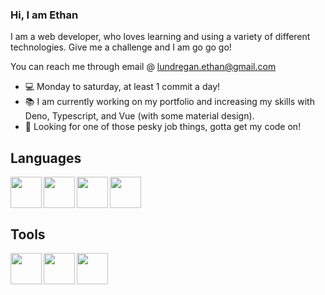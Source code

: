 ### Hi, I am Ethan

I am a web developer, who loves learning and using a variety of different technologies. Give me a challenge and I am go go go!

You can reach me through email @ lundregan.ethan@gmail.com

* 💻 Monday to saturday, at least 1 commit a day!
* 📚 I am currently working on my portfolio and increasing my skills with Deno, Typescript, and Vue (with some material design).
* 🏢 Looking for one of those pesky job things, gotta get my code on!

## Languages

<img align="left" width="50" src="https://cdn.jsdelivr.net/npm/programming-languages-logos/src/html/html.png">
<img align="left" width="50" src="https://cdn.jsdelivr.net/npm/programming-languages-logos/src/css/css.png">
<img align="left" width="50" src="https://cdn.jsdelivr.net/npm/programming-languages-logos/src/javascript/javascript.png">
<img align="" width="50" src="https://cdn.jsdelivr.net/npm/programming-languages-logos/src/typescript/typescript.png">

## Tools

<img align="left" width="50" src="https://upload.wikimedia.org/wikipedia/commons/thumb/9/95/Vue.js_Logo_2.svg/1184px-Vue.js_Logo_2.svg.png">
<img align="left" width="50" src="https://github.githubassets.com/images/modules/logos_page/GitHub-Mark.png">
<img align="left" width="50" src="https://upload.wikimedia.org/wikipedia/commons/8/84/Deno.svg">
